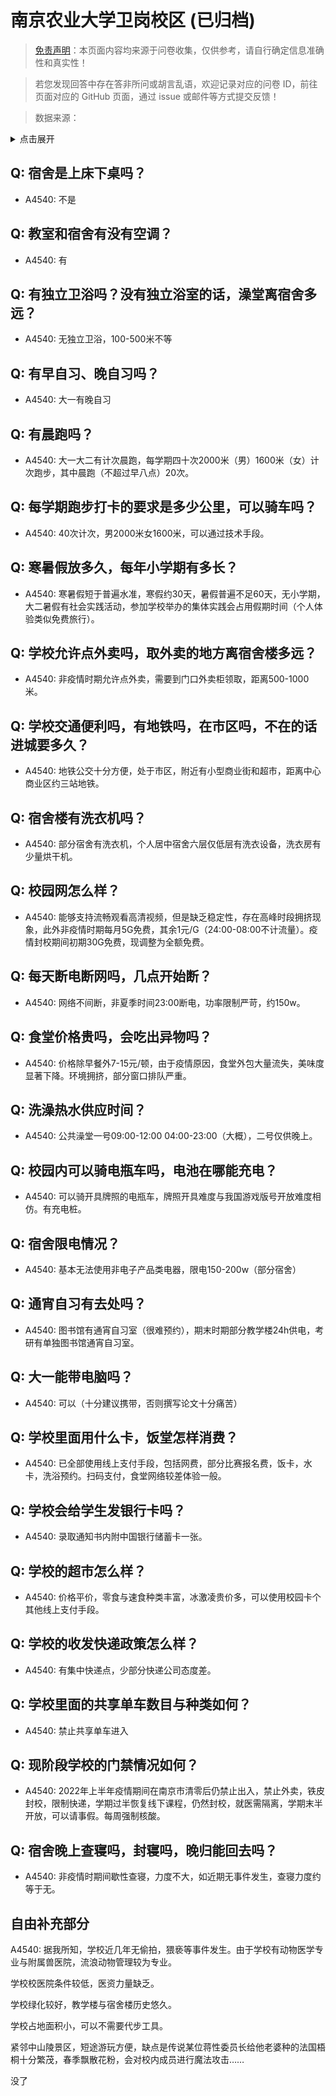 # 南京农业大学卫岗校区 (已归档)

> [免责声明](https://colleges.chat/#_3)：本页面内容均来源于问卷收集，仅供参考，请自行确定信息准确性和真实性！

> 若您发现回答中存在答非所问或胡言乱语，欢迎记录对应的问卷 ID，前往页面对应的 GitHub 页面，通过 issue 或邮件等方式提交反馈！

> 数据来源：

<details><summary>点击展开</summary>
<ul>
<li>A4540: 匿名 (2022 年 06 月)</li>
</ul>
</details>

## Q: 宿舍是上床下桌吗？

- A4540: 不是

## Q: 教室和宿舍有没有空调？

- A4540: 有

## Q: 有独立卫浴吗？没有独立浴室的话，澡堂离宿舍多远？

- A4540: 无独立卫浴，100-500米不等

## Q: 有早自习、晚自习吗？

- A4540: 大一有晚自习

## Q: 有晨跑吗？

- A4540: 大一大二有计次晨跑，每学期四十次2000米（男）1600米（女）计次跑步，其中晨跑（不超过早八点）20次。

## Q: 每学期跑步打卡的要求是多少公里，可以骑车吗？

- A4540: 40次计次，男2000米女1600米，可以通过技术手段。

## Q: 寒暑假放多久，每年小学期有多长？

- A4540: 寒暑假短于普遍水准，寒假约30天，暑假普遍不足60天，无小学期，大二暑假有社会实践活动，参加学校举办的集体实践会占用假期时间（个人体验类似免费旅行）。

## Q: 学校允许点外卖吗，取外卖的地方离宿舍楼多远？

- A4540: 非疫情时期允许点外卖，需要到门口外卖柜领取，距离500-1000米。

## Q: 学校交通便利吗，有地铁吗，在市区吗，不在的话进城要多久？

- A4540: 地铁公交十分方便，处于市区，附近有小型商业街和超市，距离中心商业区约三站地铁。

## Q: 宿舍楼有洗衣机吗？

- A4540: 部分宿舍有洗衣机，个人居中宿舍六层仅低层有洗衣设备，洗衣房有少量烘干机。

## Q: 校园网怎么样？

- A4540: 能够支持流畅观看高清视频，但是缺乏稳定性，存在高峰时段拥挤现象，此外非疫情时期每月5G免费，其余1元/G（24:00-08:00不计流量）。疫情封校期间初期30G免费，现调整为全额免费。

## Q: 每天断电断网吗，几点开始断？

- A4540: 网络不间断，非夏季时间23:00断电，功率限制严苛，约150w。

## Q: 食堂价格贵吗，会吃出异物吗？

- A4540: 价格除早餐外7-15元/顿，由于疫情原因，食堂外包大量流失，美味度显著下降。环境拥挤，部分窗口排队严重。

## Q: 洗澡热水供应时间？

- A4540: 公共澡堂一号09:00-12:00 04:00-23:00（大概），二号仅供晚上。

## Q: 校园内可以骑电瓶车吗，电池在哪能充电？

- A4540: 可以骑开具牌照的电瓶车，牌照开具难度与我国游戏版号开放难度相仿。有充电桩。

## Q: 宿舍限电情况？

- A4540: 基本无法使用非电子产品类电器，限电150-200w（部分宿舍）

## Q: 通宵自习有去处吗？

- A4540: 图书馆有通宵自习室（很难预约），期末时期部分教学楼24h供电，考研有单独图书馆通宵自习室。

## Q: 大一能带电脑吗？

- A4540: 可以（十分建议携带，否则撰写论文十分痛苦）

## Q: 学校里面用什么卡，饭堂怎样消费？

- A4540: 已全部使用线上支付手段，包括网费，部分比赛报名费，饭卡，水卡，洗浴预约。扫码支付，食堂网络较差体验一般。

## Q: 学校会给学生发银行卡吗？

- A4540: 录取通知书内附中国银行储蓄卡一张。

## Q: 学校的超市怎么样？

- A4540: 价格平价，零食与速食种类丰富，冰激凌贵价多，可以使用校园卡个其他线上支付手段。

## Q: 学校的收发快递政策怎么样？

- A4540: 有集中快递点，少部分快递公司态度差。

## Q: 学校里面的共享单车数目与种类如何？

- A4540: 禁止共享单车进入

## Q: 现阶段学校的门禁情况如何？

- A4540: 2022年上半年疫情期间在南京市清零后仍禁止出入，禁止外卖，铁皮封校，限制快递，学期过半恢复线下课程，仍然封校，就医需隔离，学期末半开放，可以请事假。每周强制核酸。

## Q: 宿舍晚上查寝吗，封寝吗，晚归能回去吗？

- A4540: 非疫情时期间歇性查寝，力度不大，如近期无事件发生，查寝力度约等于无。

## 自由补充部分

A4540: 据我所知，学校近几年无偷拍，猥亵等事件发生。由于学校有动物医学专业与附属兽医院，流浪动物管理较为专业。

学校校医院条件较低，医资力量缺乏。

学校绿化较好，教学楼与宿舍楼历史悠久。

学校占地面积小，可以不需要代步工具。

紧邻中山陵景区，短途游玩方便，缺点是传说某位蒋性委员长给他老婆种的法国梧桐十分繁茂，春季飘散花粉，会对校内成员进行魔法攻击……

没了